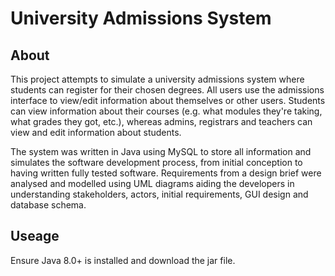 # University Admissions System

## About
This project attempts to simulate a university admissions system where students can register for their chosen degrees. All users use the admissions interface to view/edit information about themselves or other users. Students
can view information about their courses (e.g. what modules they're taking, what grades they got, etc.),
whereas admins, registrars and teachers can view and edit information about students.

The system was written in Java using MySQL to store all information and simulates the software development process, from initial conception to having written fully tested software. Requirements from a design brief were analysed and modelled using UML diagrams aiding the developers in understanding stakeholders, actors, initial requirements, GUI design and database schema. 

## Useage

Ensure Java 8.0+ is installed and download the jar file.
